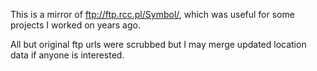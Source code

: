 This is a mirror of ftp://ftp.rcc.pl/Symbol/, which was useful for some projects I worked on years ago.

All but original ftp urls were scrubbed but I may merge updated location data if anyone is interested.
